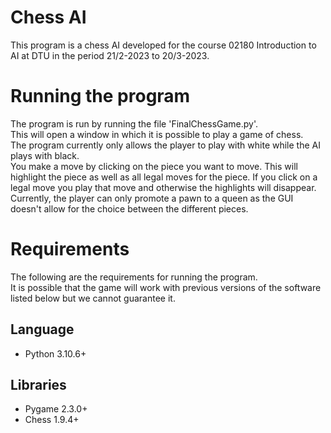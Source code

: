 # Chess AI

This program is a chess AI developed for the course 02180 Introduction to AI at DTU in the period 21/2-2023 to 20/3-2023.

# Running the program

The program is run by running the file 'FinalChessGame.py'.\
This will open a window in which it is possible to play a game of chess.\
The program currently only allows the player to play with white while the AI plays with black.\
You make a move by clicking on the piece you want to move. This will highlight the piece as well as all legal moves for the piece. If you click on a legal move you play that move and otherwise the highlights will disappear.\
Currently, the player can only promote a pawn to a queen as the GUI doesn't allow for the choice between the different pieces.

# Requirements

The following are the requirements for running the program.\
It is possible that the game will work with previous versions of the software listed below but we cannot guarantee it.

## Language

- Python 3.10.6+

## Libraries

- Pygame 2.3.0+
- Chess 1.9.4+
